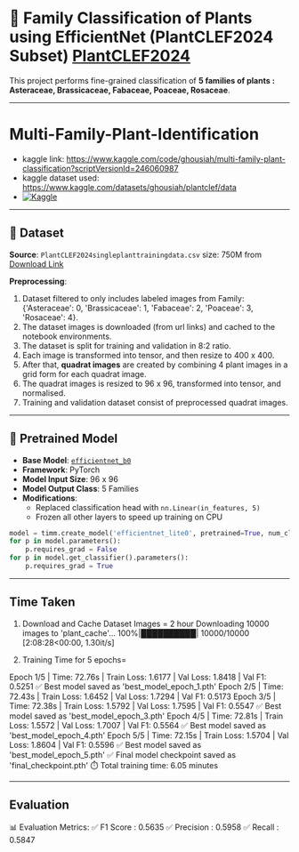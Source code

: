 
# 🌿 Family Classification of Plants using EfficientNet (PlantCLEF2024 Subset) [PlantCLEF2024](https://www.kaggle.com/competitions/plantclef-2025)

This project performs fine-grained classification of **5 families of plants : Asteraceae, Brassicaceae, Fabaceae, Poaceae, Rosaceae**.

---
# Multi-Family-Plant-Identification
- kaggle link: https://www.kaggle.com/code/ghousiah/multi-family-plant-classification?scriptVersionId=246060987
- kaggle dataset used: https://www.kaggle.com/datasets/ghousiah/plantclef/data
- [![Kaggle](https://img.shields.io/badge/View%20on-Kaggle-blue?logo=kaggle)](https://www.kaggle.com/code/ghousiah/multi-family-plant-classification?scriptVersionId=246060987)

---
## 📁 Dataset

**Source**: `PlantCLEF2024singleplanttrainingdata.csv` size: 750M from [Download Link](https://lab.plantnet.org/LifeCLEF/PlantCLEF2024/single_plant_training_data/)

**Preprocessing**:
1) Dataset filtered to only includes labeled images from Family: {'Asteraceae': 0, 'Brassicaceae': 1, 'Fabaceae': 2, 'Poaceae': 3, 'Rosaceae': 4}.
2) The dataset images is downloaded (from url links) and cached to the notebook environments.
3) The dataset is split for training and validation in 8:2 ratio.
4) Each image is transformed into tensor, and then resize to 400 x 400.
5) After that, **quadrat images** are created by combining 4 plant images in a grid form for each quadrat image.
6) The quadrat images is resized to 96 x 96, transformed into tensor, and normalised.
7) Training and validation dataset consist of preprocessed quadrat images.

---

## 🧠 Pretrained Model
- **Base Model**: [`efficientnet_b0`](https://pytorch.org/vision/stable/models/generated/torchvision.models.efficientnet_b0.html)
- **Framework**: PyTorch
- **Model Input Size**: 96 x 96
- **Model Output Class**: 5 Families
- **Modifications**:
  - Replaced classification head with `nn.Linear(in_features, 5)`
  - Frozen all other layers to speed up training on CPU

```python
model = timm.create_model('efficientnet_lite0', pretrained=True, num_classes=NUM_CLASSES)
for p in model.parameters():
    p.requires_grad = False
for p in model.get_classifier().parameters():
    p.requires_grad = True
```

---  
## **Time Taken**
1) Download and Cache Dataset Images = 2 hour
Downloading 10000 images to 'plant_cache'...
100%|██████████| 10000/10000 [2:08:28<00:00,  1.30it/s]
   
2) Training Time for 5 epochs=

Epoch 1/5 | Time: 72.76s | Train Loss: 1.6177 | Val Loss: 1.8418 | Val F1: 0.5251
✅ Best model saved as 'best_model_epoch_1.pth'
Epoch 2/5 | Time: 72.43s | Train Loss: 1.6452 | Val Loss: 1.7294 | Val F1: 0.5173
Epoch 3/5 | Time: 72.38s | Train Loss: 1.5792 | Val Loss: 1.7595 | Val F1: 0.5547
✅ Best model saved as 'best_model_epoch_3.pth'
Epoch 4/5 | Time: 72.81s | Train Loss: 1.5572 | Val Loss: 1.7007 | Val F1: 0.5564
✅ Best model saved as 'best_model_epoch_4.pth'
Epoch 5/5 | Time: 72.15s | Train Loss: 1.5704 | Val Loss: 1.8604 | Val F1: 0.5596
✅ Best model saved as 'best_model_epoch_5.pth'
✅ Final model checkpoint saved as 'final_checkpoint.pth'
⏱️ Total training time: 6.05 minutes


---  
## **Evaluation**
📊 Evaluation Metrics:
✅ F1 Score   : 0.5635
✅ Precision  : 0.5958
✅ Recall     : 0.5847

